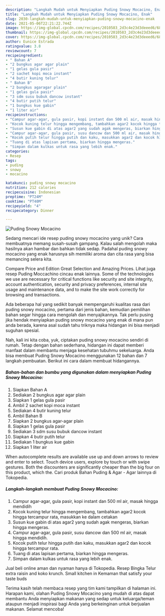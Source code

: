 ```yaml
---
description: "Langkah Mudah untuk Menyiapkan Puding Snowy Mocacino, Enak"
title: "Langkah Mudah untuk Menyiapkan Puding Snowy Mocacino, Enak"
slug: 2030-langkah-mudah-untuk-menyiapkan-puding-snowy-mocacino-enak
date: 2021-05-06T22:21:22.744Z
image: https://img-global.cpcdn.com/recipes/2010583_2d3c4e23d3deeed6/680x482cq70/puding-snowy-mocacino-foto-resep-utama.jpg
thumbnail: https://img-global.cpcdn.com/recipes/2010583_2d3c4e23d3deeed6/680x482cq70/puding-snowy-mocacino-foto-resep-utama.jpg
cover: https://img-global.cpcdn.com/recipes/2010583_2d3c4e23d3deeed6/680x482cq70/puding-snowy-mocacino-foto-resep-utama.jpg
author: Eunice Estrada
ratingvalue: 3.8
reviewcount: 7
recipeingredient:
- " Bahan A"
- "2 bungkus agar agar plain"
- "1 gelas gula pasir"
- "2 sachet kopi moca instant"
- "4 butir kuning telur"
- " Bahan B"
- "2 bungkus agaragar plain"
- "1 gelas gula pasir"
- "3 sdm susu bubuk dancow instant"
- "4 butir putih telur"
- "1 bungkus kue gabin"
- "1 liter air"
recipeinstructions:
- "Campur agar-agar, gula pasir, kopi instant dan 500 ml air, masak hingga mendidih"
- "Kocok kuning telur hingga mengembang, tambahkan agar2 kocok hingga tercampur rata, masukkan ke dalam cetakan"
- "Susun kue gabin di atas agar2 yang sudah agak mengeras, biarkan hingga mengeras."
- "Campur agar-agar, gula pasir, susu dancow dan 500 ml air, masak hingga mendidih."
- "Kocok putih telur hingga putih dan kaku, masukkan agar2 dan kocok hingga tercampur rata."
- "Tuang di atas lapisan pertama, biarkan hingga mengeras."
- "Simpan dalam kulkas untuk rasa yang lebih enak."
categories:
- Resep
tags:
- puding
- snowy
- mocacino

katakunci: puding snowy mocacino 
nutrition: 212 calories
recipecuisine: Indonesian
preptime: "PT24M"
cooktime: "PT40M"
recipeyield: "4"
recipecategory: Dinner

---
```



![Puding Snowy Mocacino](https://img-global.cpcdn.com/recipes/2010583_2d3c4e23d3deeed6/680x482cq70/puding-snowy-mocacino-foto-resep-utama.jpg)

Sedang mencari ide resep puding snowy mocacino yang unik? Cara membuatnya memang susah-susah gampang. Kalau salah mengolah maka hasilnya akan hambar dan bahkan tidak sedap. Padahal puding snowy mocacino yang enak harusnya sih memiliki aroma dan cita rasa yang bisa memancing selera kita.

Compare Price and Edition Great Selection and Amazing Prices. Lihat juga resep Puding Moccachino cincau enak lainnya. Some of the technologies we use are necessary for critical functions like security and site integrity, account authentication, security and privacy preferences, internal site usage and maintenance data, and to make the site work correctly for browsing and transactions.

Ada beberapa hal yang sedikit banyak mempengaruhi kualitas rasa dari puding snowy mocacino, pertama dari jenis bahan, kemudian pemilihan bahan segar hingga cara mengolah dan menyajikannya. Tak perlu pusing jika hendak menyiapkan puding snowy mocacino yang enak di mana pun anda berada, karena asal sudah tahu triknya maka hidangan ini bisa menjadi suguhan spesial.


Nah, kali ini kita coba, yuk, ciptakan puding snowy mocacino sendiri di rumah. Tetap dengan bahan sederhana, hidangan ini dapat memberi manfaat dalam membantu menjaga kesehatan tubuhmu sekeluarga. Anda bisa membuat Puding Snowy Mocacino menggunakan 12 bahan dan 7 langkah pembuatan. Berikut ini cara dalam membuat hidangannya.

<!--inarticleads1-->

##### Bahan-bahan dan bumbu yang digunakan dalam menyiapkan Puding Snowy Mocacino:

1. Siapkan  Bahan A
1. Sediakan 2 bungkus agar agar plain
1. Siapkan 1 gelas gula pasir
1. Ambil 2 sachet kopi moca instant
1. Sediakan 4 butir kuning telur
1. Ambil  Bahan B
1. Siapkan 2 bungkus agar-agar plain
1. Siapkan 1 gelas gula pasir
1. Sediakan 3 sdm susu bubuk dancow instant
1. Siapkan 4 butir putih telur
1. Sediakan 1 bungkus kue gabin
1. Siapkan 1 liter air


When autocomplete results are available use up and down arrows to review and enter to select. Touch device users, explore by touch or with swipe gestures. Both the discounters are significantly cheaper than the big four on this product, which the. Cari produk Bahan Puding &amp; Agar - Agar lainnya di Tokopedia. 

<!--inarticleads2-->

##### Langkah-langkah membuat Puding Snowy Mocacino:

1. Campur agar-agar, gula pasir, kopi instant dan 500 ml air, masak hingga mendidih
1. Kocok kuning telur hingga mengembang, tambahkan agar2 kocok hingga tercampur rata, masukkan ke dalam cetakan
1. Susun kue gabin di atas agar2 yang sudah agak mengeras, biarkan hingga mengeras.
1. Campur agar-agar, gula pasir, susu dancow dan 500 ml air, masak hingga mendidih.
1. Kocok putih telur hingga putih dan kaku, masukkan agar2 dan kocok hingga tercampur rata.
1. Tuang di atas lapisan pertama, biarkan hingga mengeras.
1. Simpan dalam kulkas untuk rasa yang lebih enak.


Jual beli online aman dan nyaman hanya di Tokopedia. Resep Bingka Telur extra raisin and koko krunch. Small kitchen in Kemaman that satisfy your taste buds 

Terima kasih telah membaca resep yang tim kami tampilkan di halaman ini. Harapan kami, olahan Puding Snowy Mocacino yang mudah di atas dapat membantu Anda menyiapkan makanan yang sedap untuk keluarga/teman ataupun menjadi inspirasi bagi Anda yang berkeinginan untuk berjualan makanan. Selamat mencoba!

